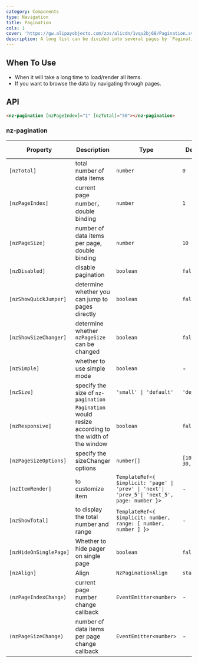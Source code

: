 ```yaml
---
category: Components
type: Navigation
title: Pagination
cols: 1
cover: 'https://gw.alipayobjects.com/zos/alicdn/1vqv2bj68/Pagination.svg'
description: A long list can be divided into several pages by `Pagination`, and only one page will be loaded at a time.
---
```


## When To Use

- When it will take a long time to load/render all items.
- If you want to browse the data by navigating through pages.

## API

```html
<nz-pagination [nzPageIndex]="1" [nzTotal]="50"></nz-pagination>
```

### nz-pagination

| Property               | Description                                                    | Type                                                                                         | Default            | Global Config |
| ---------------------- | -------------------------------------------------------------- | -------------------------------------------------------------------------------------------- | ------------------ | ------------- |
| `[nzTotal]`            | total number of data items                                     | `number`                                                                                     | `0`                | -             |
| `[nzPageIndex]`        | current page number，double binding                            | `number`                                                                                     | `1`                | -             |
| `[nzPageSize]`         | number of data items per page, double binding                  | `number`                                                                                     | `10`               | -             |
| `[nzDisabled]`         | disable pagination                                             | `boolean`                                                                                    | `false`            | -             |
| `[nzShowQuickJumper]`  | determine whether you can jump to pages directly               | `boolean`                                                                                    | `false`            | ✅            |
| `[nzShowSizeChanger]`  | determine whether `nzPageSize` can be changed                  | `boolean`                                                                                    | `false`            | ✅            |
| `[nzSimple]`           | whether to use simple mode                                     | `boolean`                                                                                    | -                  | ✅            |
| `[nzSize]`             | specify the size of `nz-pagination`                            | `'small' \| 'default'`                                                                       | `'default'`        | ✅            |
| `[nzResponsive]`       | `Pagination` would resize according to the width of the window | `boolean`                                                                                    | `false`            | -             |
| `[nzPageSizeOptions]`  | specify the sizeChanger options                                | `number[]`                                                                                   | `[10, 20, 30, 40]` | ✅            |
| `[nzItemRender]`       | to customize item                                              | `TemplateRef<{ $implicit: 'page' \| 'prev' \| 'next'\| 'prev_5'\| 'next_5', page: number }>` | -                  | -             |
| `[nzShowTotal]`        | to display the total number and range                          | `TemplateRef<{ $implicit: number, range: [ number, number ] }>`                              | -                  | -             |
| `[nzHideOnSinglePage]` | Whether to hide pager on single page                           | `boolean`                                                                                    | `false`            | -             |
| `[nzAlign]`            | Align                                                          | `NzPaginationAlign`                                                                          | `start`            | -             |
| `(nzPageIndexChange)`  | current page number change callback                            | `EventEmitter<number>`                                                                       | -                  | -             |
| `(nzPageSizeChange)`   | number of data items per page change callback                  | `EventEmitter<number>`                                                                       | -                  | -             |
